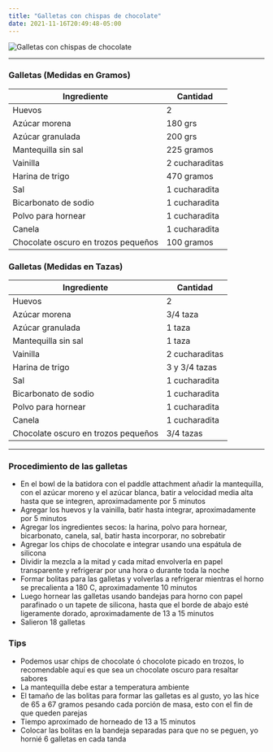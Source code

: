 ```yaml
---
title: "Galletas con chispas de chocolate"
date: 2021-11-16T20:49:48-05:00
---
```

![Galletas con chispas de chocolate](../../images/galletas_chips_chocolate.jpg)
___
### Galletas (Medidas en Gramos)

| Ingrediente | Cantidad |
| ----------- | ----------- |
| Huevos | 2 |
| Azúcar morena | 180 grs |
| Azúcar granulada | 200 grs |
| Mantequilla sin sal | 225 gramos |
| Vainilla | 2 cucharaditas | 
| Harina de trigo | 470 gramos |
| Sal | 1 cucharadita |
| Bicarbonato de sodio | 1 cucharadita |
| Polvo para hornear | 1 cucharadita |
| Canela | 1 cucharadita |
| Chocolate oscuro en trozos pequeños | 100 gramos |


### Galletas (Medidas en Tazas)

| Ingrediente | Cantidad |
| ----------- | ----------- |
| Huevos | 2 |
| Azúcar morena | 3/4 taza |
| Azúcar granulada | 1 taza |
| Mantequilla sin sal | 1 taza |
| Vainilla | 2 cucharaditas | 
| Harina de trigo | 3 y 3/4 tazas |
| Sal | 1 cucharadita |
| Bicarbonato de sodio | 1 cucharadita |
| Polvo para hornear | 1 cucharadita |
| Canela | 1 cucharadita |
| Chocolate oscuro en trozos pequeños | 3/4 tazas |

___

### Procedimiento de las galletas
- En el bowl de la batidora con el paddle attachment añadir la mantequilla, con el azúcar moreno y el azúcar blanca, batir a velocidad media alta hasta que se integren, aproximadamente por 5 minutos
- Agregar los huevos y la vainilla, batir hasta integrar, aproximadamente por 5 minutos
- Agregar los ingredientes secos: la harina, polvo para hornear, bicarbonato, canela, sal, batir hasta incorporar, no sobrebatir
- Agregar los chips de chocolate e integrar usando una espátula de silicona
- Dividir la mezcla a la mitad y cada mitad envolverla en papel transparente y refrigerar por una hora o durante toda la noche
- Formar bolitas para las galletas y volverlas a refrigerar mientras el horno se precalienta a 180 C, aproximadamente 10 minutos
- Luego hornear las galletas usando bandejas para horno con papel parafinado o un tapete de silicona, hasta que el borde de abajo esté ligeramente dorado, aproximadamente de 13 a 15 minutos
- Salieron 18 galletas

### Tips 
- Podemos usar chips de chocolate ó chocolote picado en trozos, lo recomendable aquí es que sea un chocolate oscuro para resaltar sabores
- La mantequilla debe estar a temperatura ambiente
- El tamaño de las bolitas para formar las galletas es al gusto, yo las hice de 65 a 67 gramos pesando cada porción de masa, esto con el fin de que queden parejas
- Tiempo aproximado de horneado de 13 a 15 minutos
- Colocar las bolitas en la bandeja separadas para que no se peguen, yo hornié 6 galletas en cada tanda

